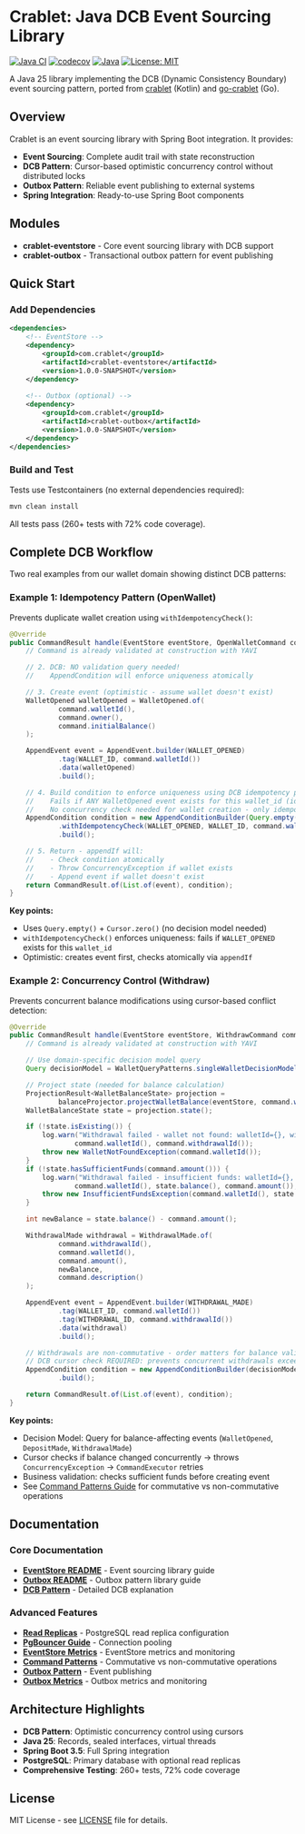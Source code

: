 # Crablet: Java DCB Event Sourcing Library

[![Java CI](https://github.com/rodolfodpk/spring-crablet/actions/workflows/maven.yml/badge.svg)](https://github.com/rodolfodpk/spring-crablet/actions/workflows/maven.yml)
[![codecov](https://codecov.io/gh/rodolfodpk/spring-crablet/branch/main/graph/badge.svg)](https://codecov.io/gh/rodolfodpk/spring-crablet)
[![Java](https://img.shields.io/badge/Java-25-orange?logo=openjdk&logoColor=white)](https://openjdk.org/projects/jdk/25/)
[![License: MIT](https://img.shields.io/badge/License-MIT-yellow.svg)](https://opensource.org/licenses/MIT)

A Java 25 library implementing the DCB (Dynamic Consistency Boundary) event sourcing pattern, ported from [crablet](https://github.com/rodolfodpk/crablet) (Kotlin) and [go-crablet](https://github.com/rodolfodpk/go-crablet) (Go).

## Overview

Crablet is an event sourcing library with Spring Boot integration. It provides:

- **Event Sourcing**: Complete audit trail with state reconstruction
- **DCB Pattern**: Cursor-based optimistic concurrency control without distributed locks
- **Outbox Pattern**: Reliable event publishing to external systems
- **Spring Integration**: Ready-to-use Spring Boot components

## Modules

- **crablet-eventstore** - Core event sourcing library with DCB support
- **crablet-outbox** - Transactional outbox pattern for event publishing

## Quick Start

### Add Dependencies

```xml
<dependencies>
    <!-- EventStore -->
    <dependency>
        <groupId>com.crablet</groupId>
        <artifactId>crablet-eventstore</artifactId>
        <version>1.0.0-SNAPSHOT</version>
    </dependency>
    
    <!-- Outbox (optional) -->
    <dependency>
        <groupId>com.crablet</groupId>
        <artifactId>crablet-outbox</artifactId>
        <version>1.0.0-SNAPSHOT</version>
    </dependency>
</dependencies>
```

### Build and Test

Tests use Testcontainers (no external dependencies required):
```bash
mvn clean install
```

All tests pass (260+ tests with 72% code coverage).

## Complete DCB Workflow

Two real examples from our wallet domain showing distinct DCB patterns:

### Example 1: Idempotency Pattern (OpenWallet)

Prevents duplicate wallet creation using `withIdempotencyCheck()`:

```java
@Override
public CommandResult handle(EventStore eventStore, OpenWalletCommand command) {
    // Command is already validated at construction with YAVI

    // 2. DCB: NO validation query needed!
    //    AppendCondition will enforce uniqueness atomically

    // 3. Create event (optimistic - assume wallet doesn't exist)
    WalletOpened walletOpened = WalletOpened.of(
            command.walletId(),
            command.owner(),
            command.initialBalance()
    );

    AppendEvent event = AppendEvent.builder(WALLET_OPENED)
            .tag(WALLET_ID, command.walletId())
            .data(walletOpened)
            .build();

    // 4. Build condition to enforce uniqueness using DCB idempotency pattern
    //    Fails if ANY WalletOpened event exists for this wallet_id (idempotency check)
    //    No concurrency check needed for wallet creation - only idempotency matters
    AppendCondition condition = new AppendConditionBuilder(Query.empty(), Cursor.zero())
            .withIdempotencyCheck(WALLET_OPENED, WALLET_ID, command.walletId())
            .build();

    // 5. Return - appendIf will:
    //    - Check condition atomically
    //    - Throw ConcurrencyException if wallet exists
    //    - Append event if wallet doesn't exist
    return CommandResult.of(List.of(event), condition);
}
```

**Key points:**
- Uses `Query.empty()` + `Cursor.zero()` (no decision model needed)
- `withIdempotencyCheck()` enforces uniqueness: fails if `WALLET_OPENED` exists for this `wallet_id`
- Optimistic: creates event first, checks atomically via `appendIf`

### Example 2: Concurrency Control (Withdraw)

Prevents concurrent balance modifications using cursor-based conflict detection:

```java
@Override
public CommandResult handle(EventStore eventStore, WithdrawCommand command) {
    // Command is already validated at construction with YAVI

    // Use domain-specific decision model query
    Query decisionModel = WalletQueryPatterns.singleWalletDecisionModel(command.walletId());

    // Project state (needed for balance calculation)
    ProjectionResult<WalletBalanceState> projection =
            balanceProjector.projectWalletBalance(eventStore, command.walletId(), decisionModel);
    WalletBalanceState state = projection.state();

    if (!state.isExisting()) {
        log.warn("Withdrawal failed - wallet not found: walletId={}, withdrawalId={}",
                command.walletId(), command.withdrawalId());
        throw new WalletNotFoundException(command.walletId());
    }
    if (!state.hasSufficientFunds(command.amount())) {
        log.warn("Withdrawal failed - insufficient funds: walletId={}, balance={}, requested={}",
                command.walletId(), state.balance(), command.amount());
        throw new InsufficientFundsException(command.walletId(), state.balance(), command.amount());
    }

    int newBalance = state.balance() - command.amount();

    WithdrawalMade withdrawal = WithdrawalMade.of(
            command.withdrawalId(),
            command.walletId(),
            command.amount(),
            newBalance,
            command.description()
    );

    AppendEvent event = AppendEvent.builder(WITHDRAWAL_MADE)
            .tag(WALLET_ID, command.walletId())
            .tag(WITHDRAWAL_ID, command.withdrawalId())
            .data(withdrawal)
            .build();

    // Withdrawals are non-commutative - order matters for balance validation
    // DCB cursor check REQUIRED: prevents concurrent withdrawals exceeding balance
    AppendCondition condition = new AppendConditionBuilder(decisionModel, projection.cursor())
            .build();

    return CommandResult.of(List.of(event), condition);
}
```

**Key points:**
- Decision Model: Query for balance-affecting events (`WalletOpened`, `DepositMade`, `WithdrawalMade`)
- Cursor checks if balance changed concurrently → throws `ConcurrencyException` → `CommandExecutor` retries
- Business validation: checks sufficient funds before creating event
- See [Command Patterns Guide](crablet-eventstore/docs/COMMAND_PATTERNS.md) for commutative vs non-commutative operations

## Documentation

### Core Documentation
- **[EventStore README](crablet-eventstore/README.md)** - Event sourcing library guide
- **[Outbox README](crablet-outbox/README.md)** - Outbox pattern library guide
- **[DCB Pattern](crablet-eventstore/docs/DCB_AND_CRABLET.md)** - Detailed DCB explanation

### Advanced Features
- **[Read Replicas](crablet-eventstore/docs/READ_REPLICAS.md)** - PostgreSQL read replica configuration
- **[PgBouncer Guide](crablet-eventstore/docs/PGBOUNCER.md)** - Connection pooling
- **[EventStore Metrics](crablet-eventstore/docs/METRICS.md)** - EventStore metrics and monitoring
- **[Command Patterns](crablet-eventstore/docs/COMMAND_PATTERNS.md)** - Commutative vs non-commutative operations
- **[Outbox Pattern](crablet-outbox/docs/OUTBOX_PATTERN.md)** - Event publishing
- **[Outbox Metrics](crablet-outbox/docs/OUTBOX_METRICS.md)** - Outbox metrics and monitoring

## Architecture Highlights

- **DCB Pattern**: Optimistic concurrency control using cursors
- **Java 25**: Records, sealed interfaces, virtual threads
- **Spring Boot 3.5**: Full Spring integration
- **PostgreSQL**: Primary database with optional read replicas
- **Comprehensive Testing**: 260+ tests, 72% code coverage

## License

MIT License - see [LICENSE](LICENSE) file for details.
